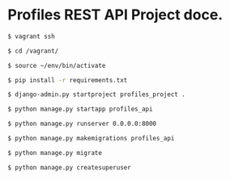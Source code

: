 # Profiles REST API Project doce.

```bash
$ vagrant ssh
```
```bash
$ cd /vagrant/
```
```bash
$ source ~/env/bin/activate
```
```bash
$ pip install -r requirements.txt
```
```bash
$ django-admin.py startproject profiles_project .
```
```bash
$ python manage.py startapp profiles_api
```
```bash
$ python manage.py runserver 0.0.0.0:8000
```
```bash
$ python manage.py makemigrations profiles_api
```
```bash
$ python manage.py migrate
```
```bash
$ python manage.py createsuperuser
```